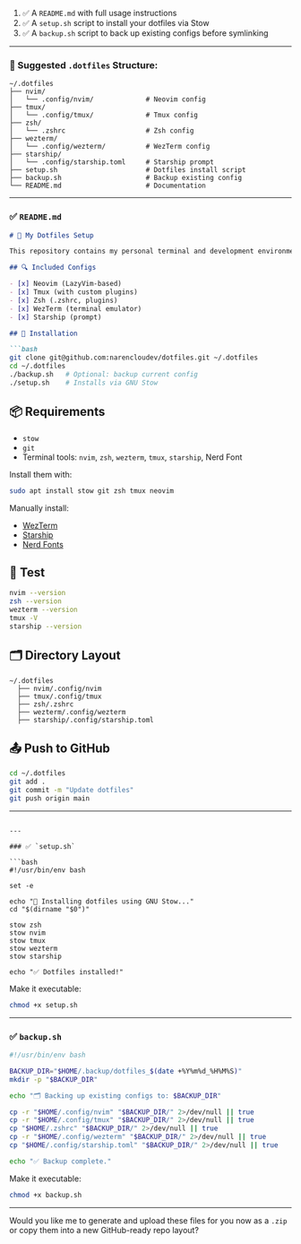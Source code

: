 1. ✅ A `README.md` with full usage instructions
2. ✅ A `setup.sh` script to install your dotfiles via Stow
3. ✅ A `backup.sh` script to back up existing configs before symlinking

---

### 📁 Suggested `.dotfiles` Structure:

```
~/.dotfiles
├── nvim/
│   └── .config/nvim/             # Neovim config
├── tmux/
│   └── .config/tmux/             # Tmux config
├── zsh/
│   └── .zshrc                    # Zsh config
├── wezterm/
│   └── .config/wezterm/          # WezTerm config
├── starship/
│   └── .config/starship.toml     # Starship prompt
├── setup.sh                      # Dotfiles install script
├── backup.sh                     # Backup existing config
└── README.md                     # Documentation
```

---

### ✅ `README.md`

````md
# 🔧 My Dotfiles Setup

This repository contains my personal terminal and development environment config, powered by GNU Stow for easy management and portability.

## 🔍 Included Configs

- [x] Neovim (LazyVim-based)
- [x] Tmux (with custom plugins)
- [x] Zsh (.zshrc, plugins)
- [x] WezTerm (terminal emulator)
- [x] Starship (prompt)

## 🚀 Installation

```bash
git clone git@github.com:narencloudev/dotfiles.git ~/.dotfiles
cd ~/.dotfiles
./backup.sh   # Optional: backup current config
./setup.sh    # Installs via GNU Stow
````

## 📦 Requirements

* `stow`
* `git`
* Terminal tools: `nvim`, `zsh`, `wezterm`, `tmux`, `starship`, Nerd Font

Install them with:

```bash
sudo apt install stow git zsh tmux neovim
```

Manually install:

* [WezTerm](https://wezfurlong.org/wezterm/)
* [Starship](https://starship.rs/)
* [Nerd Fonts](https://www.nerdfonts.com/)

## 🧪 Test

```bash
nvim --version
zsh --version
wezterm --version
tmux -V
starship --version
```

## 🗂 Directory Layout

```
~/.dotfiles
  ├── nvim/.config/nvim
  ├── tmux/.config/tmux
  ├── zsh/.zshrc
  ├── wezterm/.config/wezterm
  ├── starship/.config/starship.toml
```

## 📤 Push to GitHub

```bash
cd ~/.dotfiles
git add .
git commit -m "Update dotfiles"
git push origin main
```

---

````

---

### ✅ `setup.sh`

```bash
#!/usr/bin/env bash

set -e

echo "🔧 Installing dotfiles using GNU Stow..."
cd "$(dirname "$0")"

stow zsh
stow nvim
stow tmux
stow wezterm
stow starship

echo "✅ Dotfiles installed!"
````

Make it executable:

```bash
chmod +x setup.sh
```

---

### ✅ `backup.sh`

```bash
#!/usr/bin/env bash

BACKUP_DIR="$HOME/.backup/dotfiles_$(date +%Y%m%d_%H%M%S)"
mkdir -p "$BACKUP_DIR"

echo "🗂 Backing up existing configs to: $BACKUP_DIR"

cp -r "$HOME/.config/nvim" "$BACKUP_DIR/" 2>/dev/null || true
cp -r "$HOME/.config/tmux" "$BACKUP_DIR/" 2>/dev/null || true
cp "$HOME/.zshrc" "$BACKUP_DIR/" 2>/dev/null || true
cp -r "$HOME/.config/wezterm" "$BACKUP_DIR/" 2>/dev/null || true
cp "$HOME/.config/starship.toml" "$BACKUP_DIR/" 2>/dev/null || true

echo "✅ Backup complete."
```

Make it executable:

```bash
chmod +x backup.sh
```

---

Would you like me to generate and upload these files for you now as a `.zip` or copy them into a new GitHub-ready repo layout?
